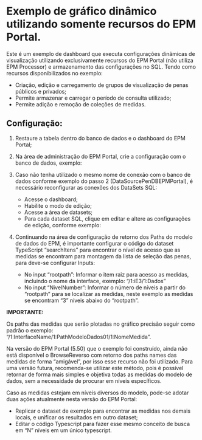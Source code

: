 # Exemplo de gráfico dinâmico utilizando somente recursos do EPM Portal.

Este é um exemplo de dashboard que executa configurações dinâmicas de visualização utilizando exclusivamente recursos do EPM Portal (não utiliza EPM Processor) e armazenamento das configurações no SQL.
Tendo como recursos disponibilizados no exemplo:
-	Criação, edição e carregamento de grupos de visualização de penas públicos e privados;
- Permite armazenar e carregar o período de consulta utilizado;
- Permite adição e remoção de coleções de medidas.

## Configuração:
1.	Restaure a tabela dentro do banco de dados e o dashboard do EPM Portal;
2.	Na área de administração do EPM Portal, crie a configuração com o banco de dados, exemplo:
 
3.	Caso não tenha utilizado o mesmo nome de conexão com o banco de dados conforme exemplo do passo 2 (DataSourcePenDBEPMPortal), é necessário reconfigurar as conexões dos DataSets SQL:
    - Acesse o dashboard;
    - Habilite o modo de edição;
    - Acesse a área de datasets;
    - Para cada dataset SQL, clique em editar e altere as configurações de edição, conforme exemplo:
 
5.	Continuando na área de configuração de retorno dos Paths do modelo de dados do EPM, é importante configurar o código do dataset TypeScript “searchItens” para encontrar o nível de acesso que as medidas se encontram para montagem da lista de seleção das penas, para deve-se configurar Inputs:
    - No input “rootpath”: Informar o item raiz para acesso as medidas, incluindo o nome da interface, exemplo: “/1:iE3/1:Dados”
    - No input “NivelNumber”: Informar o número de níveis a partir do “rootpath” para se localizar as medidas, neste exemplo as medidas se encontram “3” níveis abaixo do “rootpath”.

**IMPORTANTE:**

Os paths das medidas que serão plotadas no gráfico precisão seguir como padrão o exemplo: “/1:InterfaceName/1:PathModeloDados01/1:NomeMedida”.

Na versão do EPM Portal (5.50) que o exemplo foi construído, ainda não está disponível o BrowseReverso com retorno dos paths names das medidas de forma “amigável”, por isso esse recurso não foi utilizado. Para uma versão futura, recomenda-se utilizar este método, pois é possível retornar de forma mais simples e objetiva todas as medidas do modelo de dados, sem a necessidade de procurar em níveis específicos.

Caso as medidas estejam em níveis diversos do modelo, pode-se adotar duas ações atualmente nesta versão do EPM Portal:
  - Replicar o dataset de exemplo para encontrar as medidas nos demais locais, e unificar os resultados em outro dataset;
  - Editar o código Typescript para fazer esse mesmo conceito de busca em “N” níveis em um único typescript.
